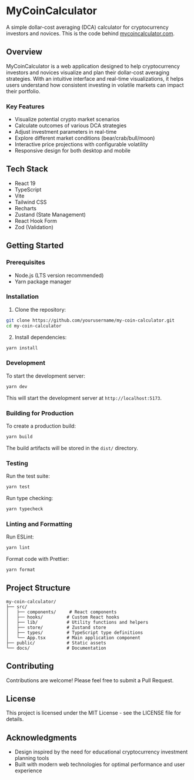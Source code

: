 # MyCoinCalculator

A simple dollar-cost averaging (DCA) calculator for cryptocurrency investors and novices. This is the code behind [mycoincalculator.com](https://mycoincalculator.com).

## Overview

MyCoinCalculator is a web application designed to help cryptocurrency investors and novices visualize and plan their dollar-cost averaging strategies. With an intuitive interface and real-time visualizations, it helps users understand how consistent investing in volatile markets can impact their portfolio.

### Key Features

- Visualize potential crypto market scenarios
- Calculate outcomes of various DCA strategies
- Adjust investment parameters in real-time
- Explore different market conditions (bear/crab/bull/moon)
- Interactive price projections with configurable volatility
- Responsive design for both desktop and mobile

## Tech Stack

- React 19
- TypeScript
- Vite
- Tailwind CSS
- Recharts
- Zustand (State Management)
- React Hook Form
- Zod (Validation)

## Getting Started

### Prerequisites

- Node.js (LTS version recommended)
- Yarn package manager

### Installation

1. Clone the repository:

```bash
git clone https://github.com/yourusername/my-coin-calculator.git
cd my-coin-calculator
```

2. Install dependencies:

```bash
yarn install
```

### Development

To start the development server:

```bash
yarn dev
```

This will start the development server at `http://localhost:5173`.

### Building for Production

To create a production build:

```bash
yarn build
```

The build artifacts will be stored in the `dist/` directory.

### Testing

Run the test suite:

```bash
yarn test
```

Run type checking:

```bash
yarn typecheck
```

### Linting and Formatting

Run ESLint:

```bash
yarn lint
```

Format code with Prettier:

```bash
yarn format
```

## Project Structure

```
my-coin-calculator/
├── src/
│   ├── components/     # React components
│   ├── hooks/         # Custom React hooks
│   ├── lib/           # Utility functions and helpers
│   ├── store/         # Zustand store
│   ├── types/         # TypeScript type definitions
│   └── App.tsx        # Main application component
├── public/            # Static assets
└── docs/              # Documentation
```

## Contributing

Contributions are welcome! Please feel free to submit a Pull Request.

## License

This project is licensed under the MIT License - see the LICENSE file for details.

## Acknowledgments

- Design inspired by the need for educational cryptocurrency investment planning tools
- Built with modern web technologies for optimal performance and user experience
